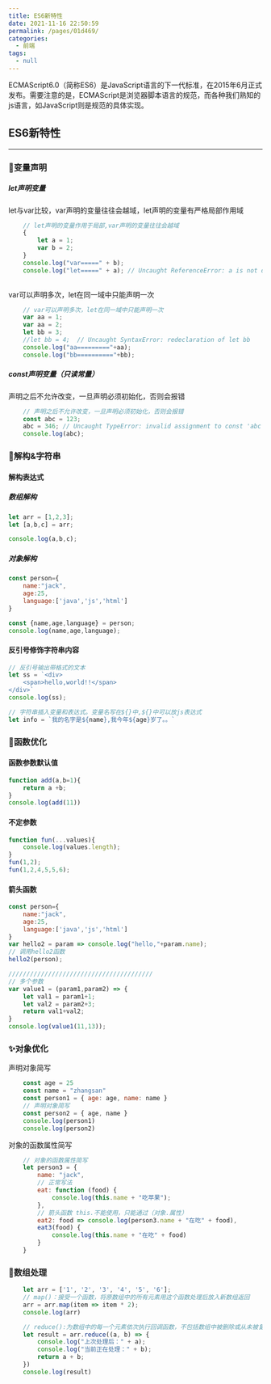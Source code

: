 ```yaml
---
title: ES6新特性
date: 2021-11-16 22:50:59
permalink: /pages/01d469/
categories:
  - 前端
tags:
  - null
---
```

ECMAScript6.0（简称ES6）是JavaScript语言的下一代标准，在2015年6月正式发布。需要注意的是，ECMAScript是浏览器脚本语言的规范，而各种我们熟知的js语言，如JavaScript则是规范的具体实现。

## ES6新特性

------

### 🎈**变量声明**

##### **let声明变量**

let与var比较，var声明的变量往往会越域，let声明的变量有严格局部作用域

```js
    // let声明的变量作用于局部,var声明的变量往往会越域
    {
        let a = 1;
        var b = 2;
    }
    console.log("var=====" + b);
    console.log("let=====" + a); // Uncaught ReferenceError: a is not defined
  
```

var可以声明多次，let在同一域中只能声明一次

```js
    // var可以声明多次，let在同一域中只能声明一次
    var aa = 1;
    var aa = 2;
    let bb = 3;
    //let bb = 4;  // Uncaught SyntaxError: redeclaration of let bb
    console.log("aa========="+aa);
    console.log("bb=========="+bb);
```

##### **const声明变量（只读常量）**

声明之后不允许改变，一旦声明必须初始化，否则会报错

```javascript
    // 声明之后不允许改变，一旦声明必须初始化，否则会报错
    const abc = 123;
    abc = 346; // Uncaught TypeError: invalid assignment to const 'abc'
    console.log(abc);
```

### 🎉**解构&字符串**

#### 解构表达式

##### 数组解构

```javascript
let arr = [1,2,3];
let [a,b,c] = arr;

console.log(a,b,c);
```

##### 对象解构

```javascript
const person={
    name:"jack",
    age:25,
    language:['java','js','html']
}

const {name,age,language} = person;
console.log(name,age,language);
```

#### 反引号修饰字符串内容

```javascript
// 反引号输出带格式的文本
let ss = `<div>
    <span>hello,world!!</span>
</div>`
console.log(ss);

// 字符串插入变量和表达式。变量名写在${}中,${}中可以放js表达式
let info = `我的名字是${name},我今年${age}岁了。。`

```

### 🎨**函数优化**

#### 函数参数默认值

```javascript
function add(a,b=1){
	return a +b;
}
console.log(add(11))
```

#### 不定参数

```javascript
function fun(...values){
    console.log(values.length);
}
fun(1,2);
fun(1,2,4,5,5,6);
```

#### 箭头函数

```javascript
const person={
    name:"jack",
    age:25,
    language:['java','js','html']
}
var hello2 = param => console.log("hello,"+param.name);
// 调用hello2函数
hello2(person);

////////////////////////////////////////
// 多个参数
var value1 = (param1,param2) => {
    let val1 = param1+1;
    let val2 = param2+3;
    return val1+val2;
}
console.log(value1(11,13));
```

### ✨对象优化

声明对象简写

```javascript
    const age = 25
    const name = "zhangsan"
    const person1 = { age: age, name: name }
    // 声明对象简写
    const person2 = { age, name }
    console.log(person1)
    console.log(person2)
```

对象的函数属性简写

```javascript
    // 对象的函数属性简写
    let person3 = {
        name: "jack",
        // 正常写法
        eat: function (food) {
            console.log(this.name + "吃苹果");
        },
        // 箭头函数 this.不能使用，只能通过（对象.属性）
        eat2: food => console.log(person3.name + "在吃" + food),
        eat3(food) {
            console.log(this.name + "在吃" + food)
        }
    }
```

### 🎊数组处理

```javascript
    let arr = ['1', '2', '3', '4', '5', '6'];
    // map()：接受一个函数，将原数组中的所有元素用这个函数处理后放入新数组返回
    arr = arr.map(item => item * 2);
    console.log(arr)

    // reduce():为数组中的每一个元素依次执行回调函数，不包括数组中被删除或从未被复制的元素
    let result = arr.reduce((a, b) => {
        console.log("上次处理后：" + a);
        console.log("当前正在处理：" + b);
        return a + b;
    })
    console.log(result)
```
